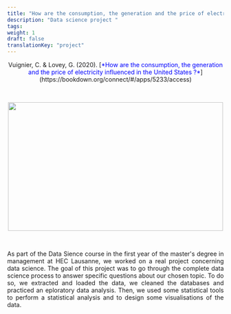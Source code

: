 ```yaml
---
title: "How are the consumption, the generation and the price of electricity influenced in the United States ?"
description: "Data science project "
tags:
weight: 1
draft: false
translationKey: "project"
---
```


<center> Vuignier, C. & Lovey, G. (2020). [<span style="color:blue">*How are the consumption, the generation and the price of electricity influenced in the United States ?*</span>](https://bookdown.org/connect/#/apps/5233/access)</p></center>

<p>&nbsp; </p>

<p align="center">
  <img src="/USA.png" width="500" height="300"/>
</p>

<p>&nbsp; </p>

<p style="text-align:justify;">As part of the Data Sience course in the first year of the master's degree in management at HEC Lausanne, we worked on a real project concerning data science. The goal of this project was to go through the complete data science process to answer specific questions about our chosen topic. To do so, we extracted and loaded the data, we cleaned the databases and practiced an eploratory data analysis. Then, we used some statistical tools to perform a statistical analysis and to design some visualisations of the data.</p> 

